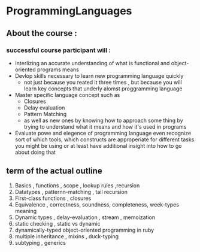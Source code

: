 # ProgrammingLanguages

## About the course :
### successful course participant will :
- Interlizing an accurate understanding of what is functional  and object-oriented programs means
- Devlop skills necessary to learn new programming language quickly
   - not just because you reated it three times , but because you will learn key concepts that underly alomst proggramming language
- Master specific language concept such as
   - Closures
   - Delay evaluation
   - Pattern Matching
   - as well as new ones by knowing how to approach some thing by trying to understand what it means and how it's used in programs
- Evaluate powe and elegence of programming language even recognize sort of which tools, which constructs are approperiate for different tasks you might be using or at least have additional insight into how to go about doing that 
## term of the actual outline
1. Basics , functions , scope , lookup rules ,recursion
2. Datatypes , patternn-matching , tail recursion 
3. First-class functions , closures
4. Equivalence , correctness, soundness, completeness, week-types meaning 
5. Dynamic types , delay-evaluation , stream , memoization 
6. static checking , static vs dynamic 
7. dynamically-typed object-oriented programming in ruby
8. multiple inheritance , mixins , duck-typing 
9. subtyping , generics
